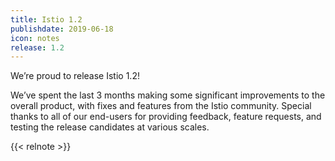 ```yaml
---
title: Istio 1.2
publishdate: 2019-06-18
icon: notes
release: 1.2
---
```


We’re proud to release Istio 1.2!

We’ve spent the last 3 months making some significant improvements to the overall product, 
with fixes and features from the Istio community. Special thanks to all of our end-users for 
providing feedback, feature requests, and testing the release candidates at various scales.

{{< relnote >}}
